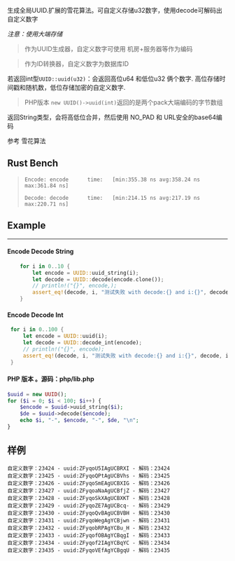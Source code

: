  生成全局UUID.扩展的雪花算法。可自定义存储u32数字，使用decode可解码出自定义数字

 *注意：使用大端存储*

> 作为UUID生成器，自定义数字可使用 机房+服务器等作为编码

> 作为ID转换器，自定义数字为数据库ID


 若返回int型`UUID::uuid(u32)`：会返回高位u64 和低位u32 俩个数字.
 高位存储时间戳和随机数，低位存储加密的自定义数字.
 > PHP版本 `new UUID()->uuid(int)`返回的是两个pack大端编码的字节数组

 返回String类型，会将高低位合并，然后使用 NO_PAD 和 URL安全的base64编码
 
 参考 雪花算法
 
 ## Rust Bench
> `Encode: encode      time:   [min:355.38 ns avg:358.24 ns max:361.84 ns]`
> 
> `Decode: decode      time:   [min:214.15 ns avg:217.19 ns max:220.71 ns]`

 ## Example
 ------
 #### Encode Decode String
 ```rust
     for i in 0..10 {
         let encode = UUID::uuid_string(i);
         let decode = UUID::decode(encode.clone());
         // println!("{}", encode,);
         assert_eq!(decode, i, "测试失败 with decode:{} and i:{}", decode, i);
     }
 ```
 #### Encode Decode Int
```rust
 for i in 0..100 {
     let encode = UUID::uuid(i);
     let decode = UUID::decode_int(encode);
     // println!("{}", encode);
     assert_eq!(decode, i, "测试失败 with decode:{} and i:{}", decode, i);
 }
 ```
 #### PHP 版本 。源码：php/lib.php
 ```php
 $uuid = new UUID();
 for ($i = 0; $i < 100; $i++) {
     $encode = $uuid->uuid_string($i);
     $de = $uuid->decode($encode);
     echo $i, "-", $encode, "-", $de, "\n";
 }
 ```

 ## 样例
 ```
自定义数字：23424 - uuid:ZFyqoU5IAgUCBRXI - 解码：23424
自定义数字：23425 - uuid:ZFyqoQPtAgUCBVhs - 解码：23425
自定义数字：23426 - uuid:ZFyqoSmEAgUCBXIG - 解码：23426
自定义数字：23427 - uuid:ZFyqoaNaAgUCBfjZ - 解码：23427
自定义数字：23428 - uuid:ZFyqoSkXAgUCBXKT - 解码：23428
自定义数字：23429 - uuid:ZFyqoZE7AgUCBcq- - 解码：23429
自定义数字：23430 - uuid:ZFyqoQvBAgUCBVBH - 解码：23430
自定义数字：23431 - uuid:ZFyqoWegAgYCBjwn - 解码：23431
自定义数字：23432 - uuid:ZFyqobRPAgYCBu_H - 解码：23432
自定义数字：23433 - uuid:ZFyqofOBAgYCBqgI - 解码：23433
自定义数字：23434 - uuid:ZFyqof2IAgYCBqYC - 解码：23434
自定义数字：23435 - uuid:ZFyqoVEfAgYCBgqU - 解码：23435
```
